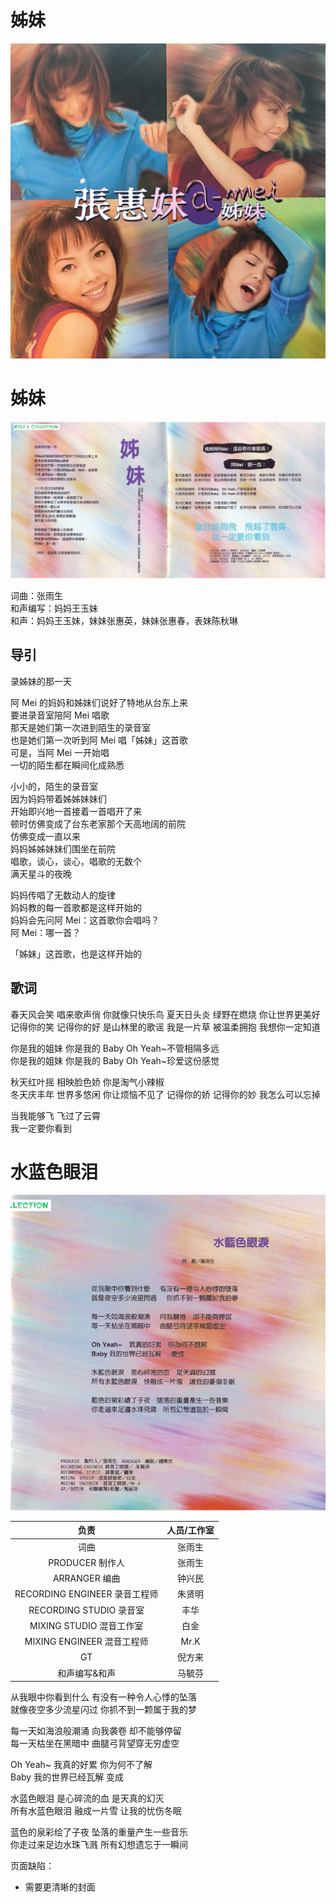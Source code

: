 # 姊妹

![封面](./cover.png)

# 姊妹

![姊妹](./zm.jpg)

词曲：张雨生  
和声编写：妈妈王玉妹  
和声：妈妈王玉妹，妹妹张惠英，妹妹张惠春，表妹陈秋琳

## 导引

录姊妹的那一天

阿 Mei 的妈妈和姊妹们说好了特地从台东上来  
要进录音室陪阿 Mei 唱歌  
那天是她们第一次进到陌生的录音室  
也是她们第一次听到阿 Mei 唱「姊妹」这首歌  
可是，当阿 Mei 一开始唱  
一切的陌生都在瞬间化成熟悉

小小的，陌生的录音室  
因为妈妈带着姊姊妹妹们  
开始即兴地一首接着一首唱开了来  
顿时仿佛变成了台东老家那个天高地阔的前院  
仿佛变成一直以来  
妈妈姊姊妹妹们围坐在前院  
唱歌，谈心，谈心，唱歌的无数个  
满天星斗的夜晚

妈妈传唱了无数动人的旋律  
妈妈教的每一首歌都是这样开始的  
妈妈会先问阿 Mei：这首歌你会唱吗？  
阿 Mei：哪一首？

「姊妹」这首歌，也是这样开始的

## 歌词

春天风会笑 唱来歌声俏 你就像只快乐鸟 夏天日头炎 绿野在燃烧 你让世界更美好  
记得你的笑 记得你的好 是山林里的歌谣 我是一片草 被温柔拥抱 我想你一定知道

你是我的姐妹 你是我的 Baby Oh Yeah~不管相隔多远  
你是我的姐妹 你是我的 Baby Oh Yeah~珍爱这份感觉

秋天红叶摇 相映脸色娇 你是淘气小辣椒  
冬天庆丰年 世界多悠闲 你让烦恼不见了 记得你的娇 记得你的妙 我怎么可以忘掉

当我能够飞 飞过了云霄  
我一定要你看到

# 水蓝色眼泪

![水蓝色眼泪](./slsyl.jpg)

|             负责              | 人员/工作室 |
| :---------------------------: | :---------: |
|             词曲              |   张雨生    |
|        PRODUCER 制作人        |   张雨生    |
|         ARRANGER 编曲         |   钟兴民    |
| RECORDING ENGINEER 录音工程师 |   朱贤明    |
|    RECORDING STUDIO 录音室    |    丰华     |
|   MIXING STUDIO 混音工作室    |    白金     |
|  MIXING ENGINEER 混音工程师   |    Mr.K     |
|              GT               |   倪方来    |
|         和声编写&和声         |   马毓芬    |

从我眼中你看到什么 有没有一种令人心悸的坠落  
就像夜空多少流星闪过 你抓不到一颗属于我的梦

每一天如海浪般潮涌 向我袭卷 却不能够停留  
每一天枯坐在黑暗中 曲腿弓背望穿无穷虚空

Oh Yeah~ 我真的好累 你为何不了解  
Baby 我的世界已经瓦解 变成

水蓝色眼泪 是心碎流的血 是天真的幻灭  
所有水蓝色眼泪 融成一片雪 让我的忧伤冬眠

蓝色的泉彩绘了子夜 坠落的重量产生一些音乐  
你走过来足边水珠飞溅 所有幻想遗忘于一瞬间

页面缺陷：

-   需要更清晰的封面
